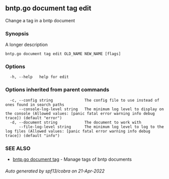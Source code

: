 ## bntp.go document tag edit

Change a tag in a bntp document

### Synopsis

A longer description

```
bntp.go document tag edit OLD_NAME NEW_NAME [flags]
```

### Options

```
  -h, --help   help for edit
```

### Options inherited from parent commands

```
  -c, --config string              The config file to use instead of ones found in search paths
      --console-log-level string   The minimum log level to display on the console (Allowed values: [panic fatal error warning info debug trace]) (default "error")
  -d, --document string            The document to work with
      --file-log-level string      The minimum log level to log to the log files (Allowed values: [panic fatal error warning info debug trace]) (default "info")
```

### SEE ALSO

* [bntp.go document tag](bntp.go_document_tag.md)	 - Manage tags of bntp documents

###### Auto generated by spf13/cobra on 21-Apr-2022
